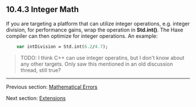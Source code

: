 ## 10.4.3 Integer Math

If you are targeting a platform that can utilize integer operations, e.g. integer division, for performance gains, wrap the operation in **Std.int()**.  The Haxe compiler can then optimize for integer operations.  An example:
```haxe
	var intDivision = Std.int(6.2/4.7);
```

>TODO: I think C++ can use integer operatins, but I don't know about any other targets. Only saw this mentioned in an old discussion thread, still true?

---

Previous section: [Mathematical Errors](std-math-mathematical-errors.md)

Next section: [Extensions](std-math-extensions.md)